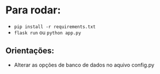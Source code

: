 # Para rodar:
* `pip install -r requirements.txt`
* `flask run` ou `python app.py`

## Orientações:
* Alterar as opções de banco de dados no aquivo config.py